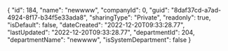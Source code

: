 {
  "id": 184,
  "name": "newwww",
  "companyId": 0,
  "guid": "8daf37cd-a7ad-4924-8f17-b34f5e33ada8",
  "sharingType": "Private",
  "readonly": true,
  "isDefault": false,
  "dateCreated": "2022-12-20T09:33:28.77",
  "lastUpdated": "2022-12-20T09:33:28.77",
  "departmentId": 204,
  "departmentName": "newwww",
  "isSystemDepartment": false
}